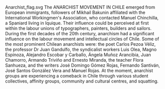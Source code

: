 Anarchist_flag.svg The ANARCHIST MOVEMENT IN CHILE emerged from European immigrants, followers of Mikhail Bakunin affiliated with the International Workingmen's Association, who contacted Manuel Chinchilla, a Spaniard living in Iquique. Their influence could be perceived at first within the labour unions of typographers, painters, builders and sailors. During the first decades of the 20th century, anarchism had a significant influence on the labour movement and intellectual circles of Chile. Some of the most prominent Chilean anarchists were: the poet Carlos Pezoa Véliz, the professor Dr Juan Gandulfo, the syndicalist workers Luis Olea, Magno Espinoza, Alejandro Escobar y Carballo, Ángela Muñoz Arancibia, Juan Chamorro, Armando Triviño and Ernesto Miranda, the teacher Flora Sanhueza, and the writers José Domingo Gómez Rojas, Fernando Santiván, José Santos González Vera and Manuel Rojas. At the moment, anarchist groups are experiencing a comeback in Chile through various student collectives, affinity groups, community and cultural centres, and squatting.
